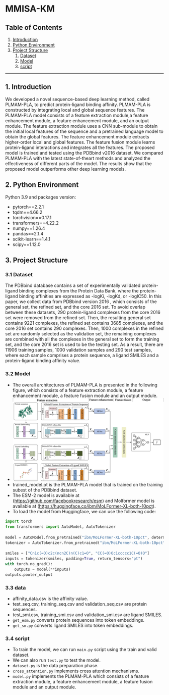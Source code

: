 # MMISA-KM
## Table of Contents

1. [Introduction](#introduction)
2. [Python Environment](#python-environment)
3. [Project Structure](#Project-Structure)
   1. [Dataset](#Dataset)
   2. [Model](#Model)
   3. [script](#script)
---
## 1. Introduction

We
developed a novel sequence-based deep learning method, called PLMAM-PLA, to predict protein-ligand binding affinity.
PLMAM-PLA is constructed by integrating local and global sequence features. The PLMAM-PLA model consists of a
feature extraction module,a feature enhancement module, a feature enhancement module, and an output module. The
feature extraction module uses a CNN sub-module to obtain the initial local features of the sequence and a pretrained
language model to obtain the global features. The feature enhancement module extracts higher-order local and global
features. The feature fusion module learns protein-ligand interactions and integrates all the features. The proposed
model is trained and tested using the PDBbind v2016 dataset. We compared PLMAM-PLA with the latest state-of-theart methods and analyzed the effectiveness of different parts of the model. The results show that the proposed model
outperforms other deep learning models.


## 2. Python Environment

Python 3.9 and packages version:

- pytorch==2.2.1
- tqdm==4.66.2                            
- torchvision==0.17.1    
- transformers==4.22.2
- numpy==1.26.4
- pandas==2.1.4
- scikit-learn==1.4.1
- scipy==1.12.0 

## 3. Project Structure

### 3.1 **Dataset**

   The PDBbind database contains a set of experimentally validated protein-ligand binding complexes from the Protein Data Bank, where the protein-ligand binding affinities are expressed as -logKi, -logKd, or -logIC50. In this paper, we collect data from PDBbind version 2016 , which consists of the general set, the refined set, and the core 2016 set. To avoid overlap between these datasets, 290 protein-ligand complexes from the core 2016 set were removed from the refined set. Then, the resulting general set contains 9221 complexes, the refined set contains 3685 complexes, and the core 2016 set contains 290 complexes. Then, 1000 complexes in the refined set are randomly selected as the validation set, the remaining complexes are combined with all the complexes in the general set to form the training set, and the core 2016 set is used to be the testing set. As a result, there are 11906 training samples, 1000 validation samples and 290 test samples, where each sample comprises a protein sequence, a ligand SMILES and a protein-ligand binding affinity value.

### 3.2 **Model**
   -  The overall architectures of PLMAM-PLA is presented in the following figure, which consists of a feature extraction module, a feature enhancement module, a feature fusion module and an output module.
   -  ![Model Architecture](https://github.com/aoteman250/PLMAM-PLA/blob/main/PLMAM-PLA.jpg)
   -  trained_model.pt is the PLMAM-PLA model that is trained on the training subest of the PDBbind dataset.
   -  The ESM-2 model is available at (https://github.com/facebookresearch/esm) and Molformer model is available at (https://huggingface.co/ibm/MoLFormer-XL-both-10pct).
   -   To load the model from Huggingface, we can use the following code:
```python
import torch
from transformers import AutoModel, AutoTokenizer

model = AutoModel.from_pretrained("ibm/MoLFormer-XL-both-10pct", deterministic_eval=True, trust_remote_code=True)
tokenizer = AutoTokenizer.from_pretrained("ibm/MoLFormer-XL-both-10pct", trust_remote_code=True)

smiles = ["Cn1c(=O)c2c(ncn2C)n(C)c1=O", "CC(=O)Oc1ccccc1C(=O)O"]
inputs = tokenizer(smiles, padding=True, return_tensors="pt")
with torch.no_grad():
    outputs = model(**inputs)
outputs.pooler_output
```

### 3.3 **data**
   -   affinity_data.csv is the affinity value.
   -   test_seq.csv, training_seq.csv and validation_seq.csv are protein sequences.
   -   test_smi.csv, training_smi.csv and validation_smi.csv are ligand SMILES.
   - `get_esm.py` converts protein sequences into token embeddings.
   - `get_sm.py` converts ligand SMILES into token embeddings.
### 3.4 **script**
   -   To train the model, we can run `main.py` script using the train and valid dataset.
   -   We can also run `test.py` to test the model.
   - `dataset.py` is the data preparation phase.
   - `cross_attention.py` implements cross attention mechanisms.
   - `model.py` implements the PLMAM-PLA which consists of a feature extraction module, a feature enhancement module, a feature fusion module and an output module.
